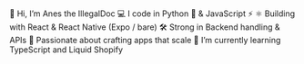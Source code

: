 👋 Hi, I’m Anes the IllegalDoc
💻 I code in Python 🐍 & JavaScript ⚡
⚛️ Building with React & React Native (Expo / bare)
🛠️ Strong in Backend handling & APIs
🚀 Passionate about crafting apps that scale
🌱 I’m currently learning TypeScript and Liquid Shopify


<!---
IllegalDoc/IllegalDoc is a ✨ special ✨ repository because its `README.md` (this file) appears on your GitHub profile.
You can click the Preview link to take a look at your changes.
--->
